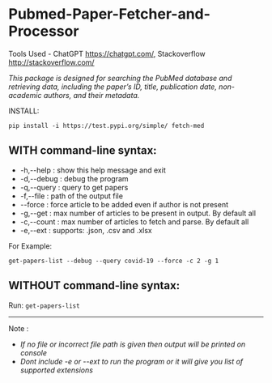 # Pubmed-Paper-Fetcher-and-Processor

Tools Used - ChatGPT https://chatgpt.com/, Stackoverflow http://stackoverflow.com/

*This package is designed for searching the PubMed database and retrieving data, including the paper’s ID, title, publication date, non-academic authors, and their metadata.*

INSTALL:

`pip install -i https://test.pypi.org/simple/ fetch-med`

**WITH** command-line syntax:
--

<!-- |  Syntax   |     |
|-----|-----|
| -h,--help   | show this help message and exit   |
| -d,--debug   | debug the program   |
| -q,--query   | query to get papers   |
| -f,--file   | path of the output file   |
| --force   | force article to be added even if author is not present   |
| -g,--get   | max number of articles to be present in output. By default all   |
| -c,--count   | max number of articles to fetch and parse. By default all   |
| -e,--ext   | supports: .json, .csv and .xlsx   | -->

- -h,--help  : show this help message and exit
- -d,--debug : debug the program
- -q,--query : query to get papers
- -f,--file  : path of the output file
- --force    : force article to be added even if author is not present
- -g,--get   : max number of articles to be present in output. By default all
- -c,--count : max number of articles to fetch and parse. By default all
- -e,--ext   : supports: .json, .csv and .xlsx

For Example:

`get-papers-list --debug --query covid-19 --force -c 2 -g 1`

**WITHOUT** command-line syntax:
--
Run: `get-papers-list`


_____
Note :
- *If no file or incorrect file path is given then output will be printed on console*
- *Dont include -e or --ext to run the program or it will give you list of supported extensions*



